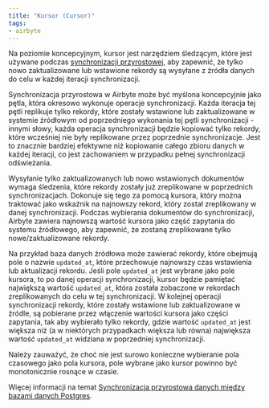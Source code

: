 ```yaml
---
title: "Kursor (Cursor)"
tags:
- airbyte
---
```

Na poziomie koncepcyjnym, kursor jest narzędziem śledzącym, które jest używane podczas [synchronizacji przyrostowej](notes/synchronizacja%20inkrementalna.md), aby zapewnić, że tylko nowo zaktualizowane lub wstawione rekordy są wysyłane z źródła danych do celu w każdej iteracji synchronizacji.

Synchronizacja przyrostowa w Airbyte może być myślona koncepcyjnie jako pętla, która okresowo wykonuje operacje synchronizacji. Każda iteracja tej pętli replikuje tylko rekordy, które zostały wstawione lub zaktualizowane w systemie źródłowym od poprzedniego wykonania tej pętli synchronizacji - innymi słowy, każda operacja synchronizacji będzie kopiować tylko rekordy, które wcześniej nie były replikowane przez poprzednie synchronizacje. Jest to znacznie bardziej efektywne niż kopiowanie całego zbioru danych w każdej iteracji, co jest zachowaniem w przypadku pełnej synchronizacji odświeżania.

Wysyłanie tylko zaktualizowanych lub nowo wstawionych dokumentów wymaga śledzenia, które rekordy zostały już zreplikowane w poprzednich synchronizacjach. Dokonuje się tego za pomocą kursora, który można traktować jako wskaźnik na najnowszy rekord, który został zreplikowany w danej synchronizacji. Podczas wybierania dokumentów do synchronizacji, Airbyte zawiera najnowszą wartość kursora jako część zapytania do systemu źródłowego, aby zapewnić, że zostaną zreplikowane tylko nowe/zaktualizowane rekordy.

Na przykład baza danych źródłowa może zawierać rekordy, które obejmują pole o nazwie `updated_at`, które przechowuje najnowszy czas wstawienia lub aktualizacji rekordu. Jeśli pole `updated_at` jest wybrane jako pole kursora, to po danej operacji synchronizacji, kursor będzie pamiętać największą wartość `updated_at`, która została zobaczone w rekordach zreplikowanych do celu w tej synchronizacji. W kolejnej operacji synchronizacji rekordy, które zostały wstawione lub zaktualizowane w źródle, są pobierane przez włączenie wartości kursora jako części zapytania, tak aby wybierało tylko rekordy, gdzie wartość `updated_at` jest większa niż (a w niektórych przypadkach większa lub równa) największa wartość `updated_at` widziana w poprzedniej synchronizacji.

Należy zauważyć, że choć nie jest surowo konieczne wybieranie pola czasowego jako pola kursora, pole wybrane jako kursor powinno być monotonicznie rosnące w czasie.

Więcej informacji na temat [Synchronizacja przyrostowa danych między bazami danych Postgres](https://airbyte.com/tutorials/incremental-data-synchronization).
